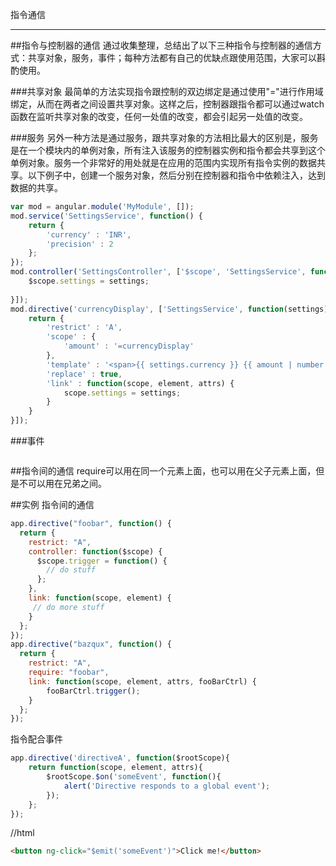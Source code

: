 指令通信

***
##指令与控制器的通信
通过收集整理，总结出了以下三种指令与控制器的通信方式：共享对象，服务，事件；每种方法都有自己的优缺点跟使用范围，大家可以斟酌使用。

###共享对象
最简单的方法实现指令跟控制的双边绑定是通过使用"="进行作用域绑定，从而在两者之间设置共享对象。这样之后，控制器跟指令都可以通过watch函数在监听共享对象的改变，任何一处值的改变，都会引起另一处值的改变。

###服务
另外一种方法是通过服务，跟共享对象的方法相比最大的区别是，服务是在一个模块内的单例对象，所有注入该服务的控制器实例和指令都会共享到这个单例对象。服务一个非常好的用处就是在应用的范围内实现所有指令实例的数据共享。以下例子中，创建一个服务对象，然后分别在控制器和指令中依赖注入，达到数据的共享。
```javascript
var mod = angular.module('MyModule', []);
mod.service('SettingsService', function() {
    return {
        'currency' : 'INR',
        'precision' : 2
    };
});
mod.controller('SettingsController', ['$scope', 'SettingsService', function($scope, settings) {
    $scope.settings = settings;
    
}]);
mod.directive('currencyDisplay', ['SettingsService', function(settings) {
    return {
        'restrict' : 'A',
        'scope' : {
            'amount' : '=currencyDisplay'
        },
        'template' : '<span>{{ settings.currency }} {{ amount | number:settings.precision }}</span>',
        'replace' : true,
        'link' : function(scope, element, attrs) {
            scope.settings = settings;
        }
    }
}]);
```
###事件
```javascript
```
##指令间的通信
require可以用在同一个元素上面，也可以用在父子元素上面，但是不可以用在兄弟之间。<foo bar></foo>  <foo><bar></bar></foo>


##实例
指令间的通信
```javascript
app.directive("foobar", function() {
  return {
    restrict: "A",
    controller: function($scope) {
      $scope.trigger = function() {
        // do stuff
      };
    },
    link: function(scope, element) {
     // do more stuff
    }
  };
});
app.directive("bazqux", function() {
  return {
    restrict: "A",
    require: "foobar",
    link: function(scope, element, attrs, fooBarCtrl) {
        fooBarCtrl.trigger();
    }
  };
});
```

指令配合事件
```javascript
app.directive('directiveA', function($rootScope){
    return function(scope, element, attrs){
        $rootScope.$on('someEvent', function(){
            alert('Directive responds to a global event');
        });
    };
});
```
//html
```html
<button ng-click="$emit('someEvent')">Click me!</button>
```
